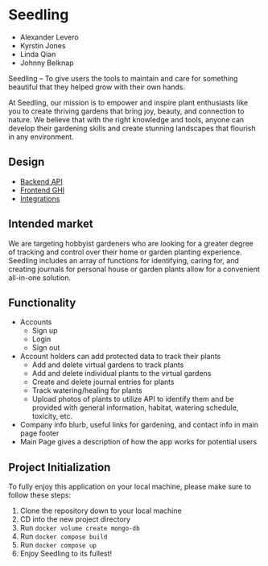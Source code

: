 # Seedling

- Alexander Levero
- Kyrstin Jones
- Linda Qian
- Johnny Belknap

Seedling – To give users the tools to maintain and care for something beautiful that they helped grow with their own hands.

At Seedling, our mission is to empower and inspire plant enthusiasts like you to create thriving gardens that bring joy, beauty, and connection to nature. We believe that with the right knowledge and tools, anyone can develop their gardening skills and create stunning landscapes that flourish in any environment.

## Design

- [Backend API](docs/api.md)
- [Frontend GHI](docs/ghi.md)
- [Integrations](docs/integrations.md)

## Intended market

We are targeting hobbyist gardeners who are looking for a greater degree of tracking and control over their home or garden planting experience. Seedling includes an array of functions for identifying, caring for, and creating journals for personal house or garden plants allow for a convenient all-in-one solution.

## Functionality

- Accounts
  - Sign up
  - Login
  - Sign out
- Account holders can add protected data to track their plants
  - Add and delete virtual gardens to track plants
  - Add and delete individual plants to the virtual gardens
  - Create and delete journal entries for plants
  - Track watering/healing for plants
  - Upload photos of plants to utilize API to identify them and be provided with general information, habitat, watering schedule, toxicity, etc.
- Company info blurb, useful links for gardening, and contact info in main page footer
- Main Page gives a description of how the app works for potential users

## Project Initialization

To fully enjoy this application on your local machine, please make sure to follow these steps:

1. Clone the repository down to your local machine
2. CD into the new project directory
3. Run `docker volume create mongo-db`
4. Run `docker compose build`
5. Run `docker compose up`
6. Enjoy Seedling to its fullest!
